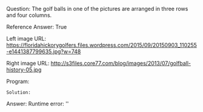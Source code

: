 Question: The golf balls in one of the pictures are arranged in three rows and four columns.

Reference Answer: True

Left image URL: https://floridahickorygolfers.files.wordpress.com/2015/09/20150903_110255-e1441387799635.jpg?w=748

Right image URL: http://s3files.core77.com/blog/images/2013/07/golfball-history-05.jpg

Program:

```
Solution:
```
Answer: Runtime error: ''

